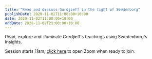 ```yaml
---
title: "Read and discuss Gurdjieff in the light of Swedenborg"
publishDate: 2020-11-02T11:00:00+10:00
date: 2020-11-02T11:00:00+10:00
endDate: 2020-11-02T21:00:00+10:00
---
```


Read, explore and illuminate Gurdjieff's teachings using Swedenborg's insights.

Session starts 11am, [click here](https://us02web.zoom.us/j/702567371?pwd=MFYra0FnZmhXSHZXYlJ3VE5GMGkwZz09) to open Zoom when ready to join.